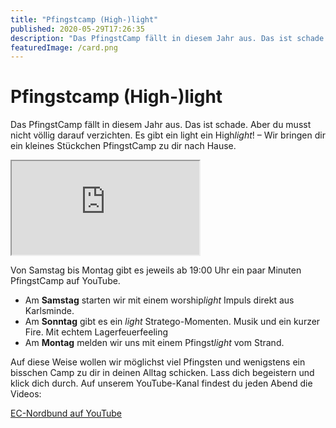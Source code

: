 ```yaml
---
title: "Pfingstcamp (High-)light"
published: 2020-05-29T17:26:35
description: "Das PfingstCamp fällt in diesem Jahr aus. Das ist schade.\nAber du musst nicht völlig darauf verzichten. Es gibt ein\nlight - ein Highlight!\n"
featuredImage: /card.png
---
```


# Pfingstcamp (High-)light


Das PfingstCamp fällt in diesem Jahr aus. Das ist schade. Aber du musst nicht völlig darauf verzichten. Es gibt ein light ein High*light*! – Wir bringen dir ein kleines Stückchen PfingstCamp zu dir nach Hause.


<span><iframe src="https://www.youtube.com/embed/kkxYJtsOG_M?version=3&rel=1&fs=1&autohide=2&showsearch=0&showinfo=1&iv_load_policy=1&wmode=transparent" allowfullscreen="true"></iframe></span>


Von Samstag bis Montag gibt es jeweils ab 19:00 Uhr ein paar Minuten PfingstCamp auf YouTube.

* Am **Samstag** starten wir mit einem worship*light* Impuls direkt aus Karlsminde.
* Am **Sonntag** gibt es ein *light* Stratego-Momenten. Musik und ein kurzer Fire. Mit echtem Lagerfeuerfeeling
* Am **Montag** melden wir uns mit einem Pfingst*light* vom Strand.


Auf diese Weise wollen wir möglichst viel Pfingsten und wenigstens ein bisschen Camp zu dir in deinen Alltag schicken. Lass dich begeistern und klick dich durch. Auf unserem YouTube-Kanal findest du jeden Abend die Videos:


<a href="https://www.youtube.com/channel/UC0kn9I7w4sCwl7IJ6ZOTF0w">EC-Nordbund auf YouTube</a>
